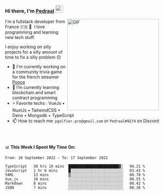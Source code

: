 ### Hi there, I'm <a href="https://pedraal.dev" target="_blank">Pedraal</a> <img src="https://media.giphy.com/media/hvRJCLFzcasrR4ia7z/giphy.gif" width="25px">
<img align="right" alt="GIF" src="https://pedraal.dev/avatar.png" width="300" height="300" />

I'm a fullstack developer from France 🇫🇷 🥖 &nbsp;I love programming and learning new
tech stuff.

I enjoy working on silly projects for a silly amount of time to fix a silly problem 🙃

- 🔭  I'm currently working on a community trivia game for the french streamer <a href="https://twitch.tv/ponce" target="_blank">Ponce</a>
- 🌱 I’m currently learning blockchain and smart contract programming
- ⚡ Favorite techs : VueJs &bull; NuxtJs &bull; TailwindCSS &bull; Deno &bull; Mongodb &bull; TypeScript
- 📫 How to reach me: `pgolfier.pro@gmail.com` or `Pedraal#9274` on Discord

<br>
<br>

📊 **This Week I Spent My Time On:**
<!--START_SECTION:waka-->

```text
From: 10 September 2022 - To: 17 September 2022

TypeScript   30 hrs 19 mins  ███████████████████████▓░   94.21 %
JavaScript   1 hr 6 mins     █░░░░░░░░░░░░░░░░░░░░░░░░   03.43 %
YAML         13 mins         ▒░░░░░░░░░░░░░░░░░░░░░░░░   00.70 %
Vue.js       10 mins         ░░░░░░░░░░░░░░░░░░░░░░░░░   00.55 %
Markdown     8 mins          ░░░░░░░░░░░░░░░░░░░░░░░░░   00.42 %
JSON         7 mins          ░░░░░░░░░░░░░░░░░░░░░░░░░   00.38 %
```

<!--END_SECTION:waka-->

